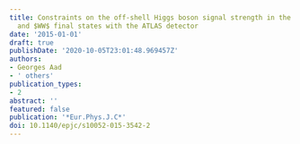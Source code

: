```yaml
---
title: Constraints on the off-shell Higgs boson signal strength in the high-mass $ZZ$
  and $WW$ final states with the ATLAS detector
date: '2015-01-01'
draft: true
publishDate: '2020-10-05T23:01:48.969457Z'
authors:
- Georges Aad
- ' others'
publication_types:
- 2
abstract: ''
featured: false
publication: '*Eur.Phys.J.C*'
doi: 10.1140/epjc/s10052-015-3542-2
---
```


